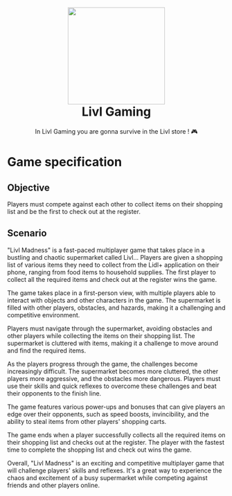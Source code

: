 <h1 align="center"><img src="https://user-images.githubusercontent.com/62793491/208452652-71416c5c-8261-4501-a002-afc9e2cf0a0b.png" width="224px"/><br/>
  Livl Gaming
</h1>
<p align="center">In Livl Gaming you are gonna survive in the Livl store ! 🎮</p>

# Game specification 

## Objective
Players must compete against each other to collect items on their shopping list and be the first to check out at the register.

## Scenario
"Livl Madness" is a fast-paced multiplayer game that takes place in a bustling and chaotic supermarket called Livl... Players are given a shopping list of various items they need to collect from the Lidl+ application on their phone, ranging from food items to household supplies. The first player to collect all the required items and check out at the register wins the game.

The game takes place in a first-person view, with multiple players able to interact with objects and other characters in the game. The supermarket is filled with other players, obstacles, and hazards, making it a challenging and competitive environment.

Players must navigate through the supermarket, avoiding obstacles and other players while collecting the items on their shopping list. The supermarket is cluttered with items, making it a challenge to move around and find the required items.

As the players progress through the game, the challenges become increasingly difficult. The supermarket becomes more cluttered, the other players more aggressive, and the obstacles more dangerous. Players must use their skills and quick reflexes to overcome these challenges and beat their opponents to the finish line.

The game features various power-ups and bonuses that can give players an edge over their opponents, such as speed boosts, invincibility, and the ability to steal items from other players' shopping carts.

The game ends when a player successfully collects all the required items on their shopping list and checks out at the register. The player with the fastest time to complete the shopping list and check out wins the game.

Overall, "Livl Madness" is an exciting and competitive multiplayer game that will challenge players' skills and reflexes. It's a great way to experience the chaos and excitement of a busy supermarket while competing against friends and other players online.
